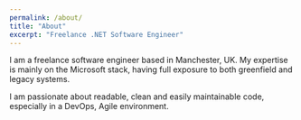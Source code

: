 ```yaml
---
permalink: /about/
title: "About"
excerpt: "Freelance .NET Software Engineer"
---
```


I am a freelance software engineer based in Manchester, UK. 
My expertise is mainly on the Microsoft stack, having full exposure to both greenfield and legacy systems.

I am passionate about readable, clean and easily maintainable code, especially in a DevOps, Agile environment.
